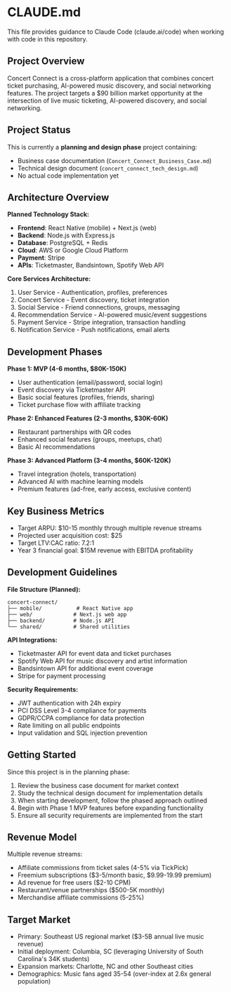 # CLAUDE.md

This file provides guidance to Claude Code (claude.ai/code) when working with code in this repository.

## Project Overview

Concert Connect is a cross-platform application that combines concert ticket purchasing, AI-powered music discovery, and social networking features. The project targets a $90 billion market opportunity at the intersection of live music ticketing, AI-powered discovery, and social networking.

## Project Status

This is currently a **planning and design phase** project containing:
- Business case documentation (`Concert_Connect_Business_Case.md`)
- Technical design document (`concert_connect_tech_design.md`)
- No actual code implementation yet

## Architecture Overview

**Planned Technology Stack:**
- **Frontend**: React Native (mobile) + Next.js (web)
- **Backend**: Node.js with Express.js
- **Database**: PostgreSQL + Redis
- **Cloud**: AWS or Google Cloud Platform
- **Payment**: Stripe
- **APIs**: Ticketmaster, Bandsintown, Spotify Web API

**Core Services Architecture:**
1. User Service - Authentication, profiles, preferences
2. Concert Service - Event discovery, ticket integration
3. Social Service - Friend connections, groups, messaging
4. Recommendation Service - AI-powered music/event suggestions
5. Payment Service - Stripe integration, transaction handling
6. Notification Service - Push notifications, email alerts

## Development Phases

**Phase 1: MVP (4-6 months, $80K-150K)**
- User authentication (email/password, social login)
- Event discovery via Ticketmaster API
- Basic social features (profiles, friends, sharing)
- Ticket purchase flow with affiliate tracking

**Phase 2: Enhanced Features (2-3 months, $30K-60K)**
- Restaurant partnerships with QR codes
- Enhanced social features (groups, meetups, chat)
- Basic AI recommendations

**Phase 3: Advanced Platform (3-4 months, $60K-120K)**
- Travel integration (hotels, transportation)
- Advanced AI with machine learning models
- Premium features (ad-free, early access, exclusive content)

## Key Business Metrics

- Target ARPU: $10-15 monthly through multiple revenue streams
- Projected user acquisition cost: $25
- Target LTV:CAC ratio: 7.2:1
- Year 3 financial goal: $15M revenue with EBITDA profitability

## Development Guidelines

**File Structure (Planned):**
```
concert-connect/
├── mobile/           # React Native app
├── web/             # Next.js web app  
├── backend/         # Node.js API
└── shared/          # Shared utilities
```

**API Integrations:**
- Ticketmaster API for event data and ticket purchases
- Spotify Web API for music discovery and artist information
- Bandsintown API for additional event coverage
- Stripe for payment processing

**Security Requirements:**
- JWT authentication with 24h expiry
- PCI DSS Level 3-4 compliance for payments
- GDPR/CCPA compliance for data protection
- Rate limiting on all public endpoints
- Input validation and SQL injection prevention

## Getting Started

Since this project is in the planning phase:

1. Review the business case document for market context
2. Study the technical design document for implementation details
3. When starting development, follow the phased approach outlined
4. Begin with Phase 1 MVP features before expanding functionality
5. Ensure all security requirements are implemented from the start

## Revenue Model

Multiple revenue streams:
- Affiliate commissions from ticket sales (4-5% via TickPick)
- Freemium subscriptions ($3-5/month basic, $9.99-19.99 premium)
- Ad revenue for free users ($2-10 CPM)
- Restaurant/venue partnerships ($500-5K monthly)
- Merchandise affiliate commissions (5-25%)

## Target Market

- Primary: Southeast US regional market ($3-5B annual live music revenue)
- Initial deployment: Columbia, SC (leveraging University of South Carolina's 34K students)
- Expansion markets: Charlotte, NC and other Southeast cities
- Demographics: Music fans aged 35-54 (over-index at 2.6x general population)